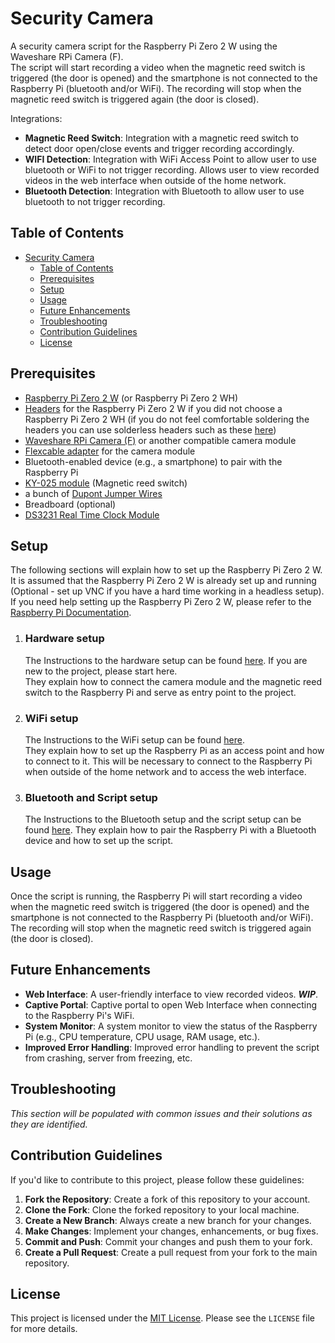# Security Camera
A security camera script for the Raspberry Pi Zero 2 W using the Waveshare RPi Camera (F).  
The script will start recording a video when the magnetic reed switch is triggered (the door is opened) and the smartphone is not connected to the Raspberry Pi (bluetooth and/or WiFi). The recording will stop when the magnetic reed switch is triggered again (the door is closed).

Integrations:
- **Magnetic Reed Switch**: Integration with a magnetic reed switch to detect door open/close events and trigger recording accordingly.
- **WIFI Detection**: Integration with WiFi Access Point to allow user to use bluetooth or WiFi to not trigger recording. Allows user to view recorded videos in the web interface when outside of the home network.
- **Bluetooth Detection**: Integration with Bluetooth to allow user to use bluetooth to not trigger recording.

## Table of Contents

- [Security Camera](#security-camera)
  - [Table of Contents](#table-of-contents)
  - [Prerequisites](#prerequisites)
  - [Setup](#setup)
  - [Usage](#usage)
  - [Future Enhancements](#future-enhancements)
  - [Troubleshooting](#troubleshooting)
  - [Contribution Guidelines](#contribution-guidelines)
  - [License](#license)

## Prerequisites

- [Raspberry Pi Zero 2 W](https://www.raspberrypi.com/products/raspberry-pi-zero-2-w/) (or Raspberry Pi Zero 2 WH)
- [Headers](https://amzn.eu/d/hULoAo6) for the Raspberry Pi Zero 2 W if you did not choose a Raspberry Pi Zero 2 WH (if you do not feel comfortable soldering the headers you can use solderless headers such as these [here](https://www.berrybase.de/en/solderless-stiftleiste-2x-20-polig-rm-2-54-gerade))
- [Waveshare RPi Camera (F)](https://www.berrybase.de/en/noir-kamera-fuer-raspberry-pi-mit-einstellbarem-fokus-und-infrarot-leds) or another compatible camera module
- [Flexcable adapter](https://www.berrybase.de/en/flexkabel-fuer-raspberry-pi-zero-und-kameramodul?number=RPIZ-FLEX-15) for the camera module
- Bluetooth-enabled device (e.g., a smartphone) to pair with the Raspberry Pi
- [KY-025 module](https://amzn.eu/d/grjoopD) (Magnetic reed switch)
- a bunch of [Dupont Jumper Wires](https://amzn.eu/d/6ZgE4N6)
- Breadboard (optional)
- [DS3231 Real Time Clock Module](https://amzn.eu/d/ikNTko8)

## Setup
The following sections will explain how to set up the Raspberry Pi Zero 2 W. It is assumed that the Raspberry Pi Zero 2 W is already set up and running (Optional - set up VNC if you have a hard time working in a headless setup). If you need help setting up the Raspberry Pi Zero 2 W, please refer to the [Raspberry Pi Documentation](https://www.raspberrypi.org/documentation/).

1. ### Hardware setup
    The Instructions to the hardware setup can be found [here](./documentation/docs/setup/hardware.mdx). If you are new to the project, please start here.  
    They explain how to connect the camera module and the magnetic reed switch to the Raspberry Pi and serve as entry point to the project.
2. ### WiFi setup
    The Instructions to the WiFi setup can be found [here](./documentation/docs/setup/wifi.mdx).  
    They explain how to set up the Raspberry Pi as an access point and how to connect to it. This will be necessary to connect to the Raspberry Pi when outside of the home network and to access the web interface.
3. ### Bluetooth and Script setup
    The Instructions to the Bluetooth setup and the script setup can be found [here](./documentation/docs/setup/script.mdx).
    They explain how to pair the Raspberry Pi with a Bluetooth device and how to set up the script.


## Usage
Once the script is running, the Raspberry Pi will start recording a video when the magnetic reed switch is triggered (the door is opened) and the smartphone is not connected to the Raspberry Pi (bluetooth and/or WiFi). The recording will stop when the magnetic reed switch is triggered again (the door is closed). 

## Future Enhancements
- **Web Interface**: A user-friendly interface to view recorded videos. **_WIP_**.
- **Captive Portal**: Captive portal to open Web Interface when connecting to the Raspberry Pi's WiFi.
- **System Monitor**: A system monitor to view the status of the Raspberry Pi (e.g., CPU temperature, CPU usage, RAM usage, etc.).
- **Improved Error Handling**: Improved error handling to prevent the script from crashing, server from freezing, etc.

## Troubleshooting
_This section will be populated with common issues and their solutions as they are identified._

## Contribution Guidelines
If you'd like to contribute to this project, please follow these guidelines:

1. **Fork the Repository**: Create a fork of this repository to your account.
2. **Clone the Fork**: Clone the forked repository to your local machine.
3. **Create a New Branch**: Always create a new branch for your changes.
4. **Make Changes**: Implement your changes, enhancements, or bug fixes.
5. **Commit and Push**: Commit your changes and push them to your fork.
6. **Create a Pull Request**: Create a pull request from your fork to the main repository.

## License
This project is licensed under the [MIT License](../LICENSE). Please see the `LICENSE` file for more details.